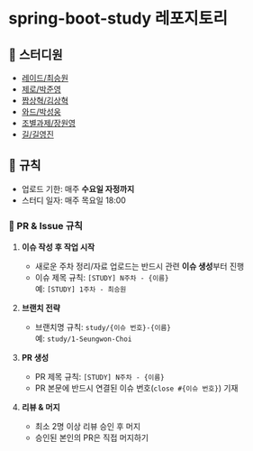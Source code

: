 # spring-boot-study 레포지토리

## 👥 스터디원
- [레이드/최승원](https://github.com/9th-UMC-gwnu/spring-boot-study/tree/main/최승원)
- [제로/박준영](https://github.com/9th-UMC-gwnu/spring-boot-study/tree/main/박준영)
- [짭상혁/김상혁](https://github.com/9th-UMC-gwnu/spring-boot-study/tree/main/김상혁)
- [와드/박성웅](https://github.com/9th-UMC-gwnu/spring-boot-study/tree/main/박성웅)
- [조별과제/장원영](https://github.com/9th-UMC-gwnu/spring-boot-study/tree/main/장원영)
- [길/길영진]()

## 📖 규칙
- 업로드 기한: 매주 **수요일 자정까지**
- 스터디 일자: 매주 목요일 18:00

### 🔀 PR & Issue 규칙
1. **이슈 작성 후 작업 시작**
    - 새로운 주차 정리/자료 업로드는 반드시 관련 **이슈 생성**부터 진행
    - 이슈 제목 규칙: `[STUDY] N주차 - {이름}`  
      예: `[STUDY] 1주차 - 최승원`

2. **브랜치 전략**
    - 브랜치명 규칙: `study/{이슈 번호}-{이름}`  
      예: `study/1-Seungwon-Choi`

3. **PR 생성**
    - PR 제목 규칙: `[STUDY] N주차 - {이름}`
    - PR 본문에 반드시 연결된 이슈 번호(`close #{이슈 번호}`) 기재

4. **리뷰 & 머지**
    - 최소 2명 이상 리뷰 승인 후 머지
    - 승인된 본인의 PR은 직접 머지하기
